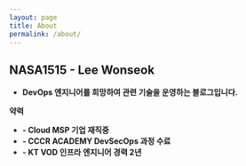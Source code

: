 ```yaml
---
layout: page
title: About
permalink: /about/
---
```




## NASA1515 - Lee Wonseok 


* **DevOps 엔지니어를 희망하여 관련 기술을 운영하는 블로그입니다.**

**약력**

* **- Cloud MSP 기업 재직중**
* **- CCCR ACADEMY DevSecOps 과정 수료**
* **- KT VOD 인프라 엔지니어 경력 2년**
